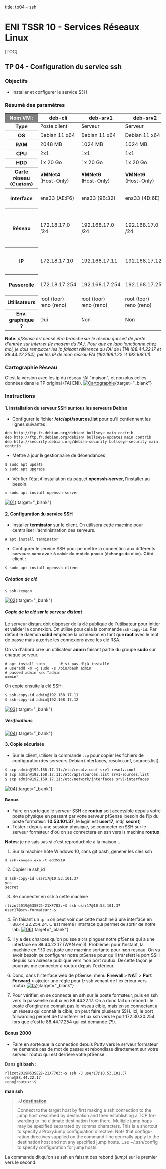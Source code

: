 title: tp04 - ssh

# ENI TSSR 10 - Services Réseaux Linux

[TOC]

## TP 04 - Configuration du service ssh
### Objectifs

- Installer et configurer le service SSH 

### Résumé des paramètres

<table>
    <thead>
    <tr>
        <th style="background-color:grey;color:white;font-weight: bold">Nom VM :</th>
        <th>deb-cli</th>
        <th>deb-srv1</th>
        <th>deb-srv2</th>
        <th>routux</th>
        <th>pfSense</th>
    </tr>
    </thead>
    <tbody>
    <tr>
        <th>Type</th>
        <td>Poste client</td>
        <td>Serveur</td>
        <td>Serveur</td>
        <td>Routeur</td>
        <td>pfSense</td>
    </tr>
    <tr>
        <th>OS</th>
        <td>Debian 11 x64</td>
        <td>Debian 11 x64</td>
        <td>Debian 11 x64</td>
        <td>Debian 11 x64</td>
        <td>pfSense</td>
    </tr>
    <tr>
        <th>RAM</th>
        <td>2048 MB</td>
        <td>1024 MB</td>
        <td>1024 MB</td>
        <td>1024 MB</td>
        <td>1024 MB</td>
    </tr>
    <tr>
        <th>CPU</th>
        <td> 2x1</td>
        <td> 1x1</td>
        <td> 1x1</td>
        <td> 1x1</td>
        <td> 1x1</td>
    </tr>
    <tr>
        <th>HDD</th>
        <td> 1x 20 Go</td>
        <td> 1x 20 Go</td>
        <td> 1x 20 Go</td>
        <td> 1x 20 Go</td>
        <td> 1x 20 Go</td>
    </tr>
    <tr>
        <th>Carte réseau<br>(Custom)</th>
        <td><b>VMNet4</b><br>(Host-Only)</td>
        <td><b>VMNet6</b><br>(Host-Only)</td>
        <td><b>VMNet6</b><br>(Host-Only)</td>
        <td><b>VMNet4</b> (HO)<br><b>VMNet6</b> (HO)<br><b>VMNet2</b> (HO)</td>
        <td><b>Bridged</b><br><b>VMNet2</b></td>
    </tr>
    <tr>
        <th>Interface</th>
        <td>ens33 (AE:F6)</td>
        <td>ens33 (9B:32)</td>
        <td>ens33 (4D:6E)</td>
        <td>ens33 (EE:8D)<br>ens35 (84:63)<br>ens36 (F3:45)</td>
        <td>ens33 (A0:34)<br>ens35 (A0:3E)</td>
    </tr>
    <tr>
        <th>Réseau</th>
        <td>172.18.17.0 /24</td>
        <td>192.168.17.0 /24</td>
        <td>192.168.17.0 /24</td>
        <td>172.18.17.0 /24<br>192.168.17.0 /24<br>172.30.17.0 /24</td>
        <td>192.168.1.0 /24<br>(au lieu de 88.44.22.0)<br>172.30.17.0 /24</td>
    </tr>
    <tr>
        <th>IP</th>
        <td>172.18.17.10</td>
        <td>192.168.17.11</td>
        <td>192.168.17.12</td>
        <td>172.18.17.254<br>192.168.17.254<br>172.30.17.254</td>
        <td>192.168.1.22<br>(au lieu de 88.44.22.17)<br>172.30.17.1</td>
    </tr>
    <tr>
        <th>Passerelle</th>
        <td>172.18.17.254</td>
        <td>192.168.17.254</td>
        <td>192.168.17.254</td>
        <td>172.18.17.254<br>192.168.17.254<br>172.30.17.254</td>
        <td>192.168.1.1<br>(au lieu de 88.44.22.254)</td>
    </tr>
    <tr>
        <th>Utilisateurs</th>
        <td> root (toor)<br>reno (reno)</td>
        <td> root (toor)<br>reno (reno)</td>
        <td> root (toor)<br>reno (reno)</td>
        <td> root (toor)<br>reno (reno)</td>
        <td> root (toor)</td>
    </tr>
    <tr>
        <th>Env. graphique ?</th>
        <td>Oui</td>
        <td>Non</td>
        <td>Non</td>
        <td>Non</td>
        <td>Non</td>
    </tr>
    </tbody>
</table>

**Note**: _pfSense est censé être branché sur le réseau qui sert de porte d'entrée sur Internet (le modem du FAI). Pour que ce labo fonctionne chez moi, je dois remplacer les ip faisant référence au FAI de l'ENI (*88.44.22.17* et *88.44.22.254*), par les IP de mon réseau FAI (*192.168.1.22* et *192.168.1.1*)._

### Cartographie Réseau
C'est la version avec les ip du réseau FAI "maison", et non plus celles données dans le TP original (FAI ENI). 
[![Cartographie](.ressources/img/tp03-carto2.png)](.ressources/img/tp03-carto2.png){:target="_blank"} 


### Instructions
#### 1. Installation du serveur SSH sur tous les serveurs Debian

- Configurer le fichier **/etc/apt/sources.list** pour qu'il contiennent les lignes suivantes :
```
deb http://ftp.fr.debian.org/debian/ bullseye main contrib 
deb http://ftp.fr.debian.org/debian/ bullseye-updates main contrib 
deb http://security.debian.org/debian-security bullseye-security main contrib 
```

- Mettre à jour le gestionnaire de dépendances 
```sh
$ sudo apt update 
$ sudo apt upgrade
```

- Vérifier l'état d'installation du paquet **openssh-server**, l'installer au besoin.
```sh 
$ sudo apt install openssh-server
```

[![01](.ressources/img/tp04-01.png)](.ressources/img/tp04-01.png){:target="_blank"} 

#### 2. Configuration du service SSH
- Installer **terminator** sur le client. On utilisera cette machine pour centraliser l'administration des serveurs.
```
# apt install terminator
```

- Configurer le service SSH pour permettre la connection aux différents serveurs sans avoir à saisir de mot de passe (échange de clés). Côté client :

```
$ sudo apt install openssh-client
```

##### Création de clé

```
$ ssh-keygen
```

[![02](.ressources/img/tp04-02.png)](.ressources/img/tp04-02.png){:target="_blank"} 

##### Copie de la clé sur le serveur distant

Le serveur distant doit disposer de la clé publique de l'utilisateur pour initier et valider la connexion. On utilise pour cela la commande `ssh-copy-id`. Par défaut le daemon **sshd** empêche la connexion en tant que **root** avec le mot de passe mais autorise les connexions avec les clé RSA.

On va d'abord crée un utilisateur **admin** faisant partie du groupe **sudo** sur chaque serveur.

```
# apt install sudo       # si pas déjà installé
# useradd -m -g sudo -s /bin/bash admin 
# passwd admin <<< "admin
admin"
```

On copie ensuite la clé SSH:

```sh
$ ssh-copy-id admin@192.168.17.11
$ ssh-copy-id admin@192.168.17.12
```

[![03](.ressources/img/tp04-03.png)](.ressources/img/tp04-03.png){:target="_blank"} 

##### Vérifications
[![04](.ressources/img/tp04-04.png)](.ressources/img/tp04-04.png){:target="_blank"} 



#### 3. Copie sécurisée
- Sur le client, utiliser la commande `scp` pour copier les fichiers de configuration des serveurs Debian (interfaces, resolv.conf, sources.list).
```sh
$ scp admin@192.168.17.11:/etc/resolv.conf srv1-resolv.conf
$ scp admin@192.168.17.11:/etc/apt/sources.list srv1-sources.list
$ scp admin@192.168.17.11:/etc/network/interfaces srv1-interfaces
```

[![04](.ressources/img/tp04-05.png)](.ressources/img/tp04-05.png){:target="_blank"} 

#### Bonus
- Faire en sorte que le serveur SSH de **routux** soit accessible depuis votre poste physique en passant par votre serveur pfSense (besoin de l'ip du poste formateur: **10.53.101.37**, le login est **user17**, mdp **secret**)
- Tester : depuis une session physique, se connecter en SSH sur le serveur formateur d'où on se connectera en ssh vers la machine **routux**.

**Notes**: je ne sais pas si c'est reproductible à la maison...

1. Sur la machine hôte Windows 10, dans git bash, generer les clés ssh 
```
$ ssh-keygen.exe -t ed25519
```

2. Copier le ssh_id
```
$ ssh-copy-id user17@10.53.101.37
yes
secret
```

3. Se connecter en ssh à cette machine 
```
rlizot2019@53SE29-21XF703:~$ ssh user17@10.53.101.37
user17@srv-formateur:~$
```

4. En faisant un `ip a` on peut voir que cette machine à une interface en 88.44.22.254/24. C'est même l'interface qui permet de sortir de notre lab. 
[![06](.ressources/img/tp04-06.png)](.ressources/img/tp04-06.png){:target="_blank"} 

5. Il y a des chances qu'on puisse alors pinguer notre pfSense qui a une interface en 88.44.22.17 (WAN em0). Problème: pour l'instant, la machine en \*.30 est juste une machine sortante pour mon reseau. On va avoir besoin de configurer notre pfSense pour qu'il transfert le port SSH depuis son adresse publique vers mon port routux. De cette façon je pourrais me connecter à routux depuis l'extérieur.

7. Donc, dans l'interface web de pfSense, menu **Firewall** > **NAT** > **Port Forward** > ajouter une règle pour le ssh venant de l'extérieur vers routux 
[![07](.ressources/img/tp04-07.png)](.ressources/img/tp04-07.png){:target="_blank"} 

8. Pour vérifier, on se connecte en ssh sur le poste formateur, puis en ssh vers la passerelle routux en 88.44.22.17. On a donc fait un rebond : le poste d'origine ne connait pas le réseau cible, mais en se connectant à un réseau qui connaît la cible, on peut faire plusieurs SSH. Ici, le port forwarding permet de transferer le flux ssh vers le port 172.30.30.254 lors que c'est le 88.44.17.254 qui est demandé (?!).


#### Bonus 2000
- Faire en sorte que la connection depuis Putty vers le serveur formateur ne demande pas de mot de passes et rebondisse directement sur votre serveur routux qui est derrière votre pfSense.

Dans **git bash** :
```
rlizot2019@53SE29-21XF703:~$ ssh -J user17@10.53.101.37 reno@88.44.22.17 
reno@routux:~$
```

**man ssh**

<blockquote>
    <p><b>-J <u>destination</u></b></p>
    <p>Connect to the target host by first making a ssh connection to the
       jump host described by destination and then establishing a TCP for‐
       warding to the ultimate destination from there.  Multiple jump hops
       may be specified separated by comma characters.  This is a shortcut
       to specify a ProxyJump configuration directive.  Note that configu‐
       ration directives supplied on the command-line generally apply to
       the destination host and not any specified jump hosts.  Use
       ~/.ssh/config to specify configuration for jump hosts.</p>
</blockquote>

La commande dit qu'on se ssh en faisant des rebond (*jump*) sur le premier vers le second.

<link rel="stylesheet" type="text/css" href=".ressources/css/bootstrap.min.css">
<link rel="stylesheet" type="text/css" href=".ressources/css/style.css">
